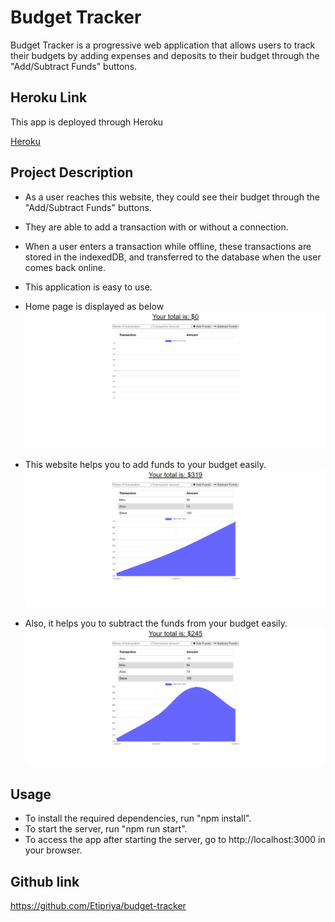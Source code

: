 # Budget Tracker

Budget Tracker is a progressive web application that allows users to track their budgets by adding expenses and deposits to their budget through the "Add/Subtract Funds" buttons.

## Heroku Link

This app is deployed through Heroku

[Heroku](https://eti-budget-tracker.herokuapp.com/)

## Project Description

- As a user reaches this website, they could see their budget through the "Add/Subtract Funds" buttons.
- They are able to add a transaction with or without a connection.
- When a user enters a transaction while offline, these transactions are stored in the indexedDB, and transferred to the database when the user comes back online.
- This application is easy to use.

- Home page is displayed as below
  ![image](./images/budget-home.png)

- This website helps you to add funds to your budget easily.
  ![image](./images/add-funds.png)

- Also, it helps you to subtract the funds from your budget easily.
  ![image](./images/subtract-funds.png)

## Usage

- To install the required dependencies, run "npm install".
- To start the server, run "npm run start".
- To access the app after starting the server, go to http://localhost:3000 in your browser.

## Github link

https://github.com/Etipriya/budget-tracker

